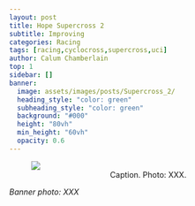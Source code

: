 ```yaml
---
layout: post
title: Hope Supercross 2
subtitle: Improving
categories: Racing
tags: [racing,cyclocross,supercross,uci]
author: Calum Chamberlain
top: 1
sidebar: []
banner:
  image: assets/images/posts/Supercross_2/
  heading_style: "color: green"
  subheading_style: "color: green"
  background: "#000"
  height: "80vh"
  min_height: "60vh"
  opacity: 0.6
---
```



<figure>
    <img src="../../../../assets/images/posts/Supercross_2/"/>
    <center><figcaption>
        Caption. Photo: XXX.
    </figcaption></center>
</figure>


<div class="strava-embed-placeholder" data-embed-type="activity" data-embed-id="12175128888" data-style="standard" data-from-embed="false"></div><script src="https://strava-embeds.com/embed.js"></script>


<em>Banner photo: XXX</em>
